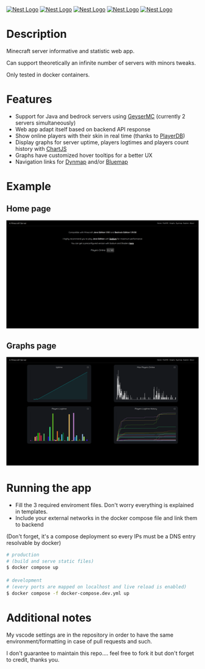<p align="center">

<a  href="https://nestjs.com/"  target="blank"><img  src="https://nestjs.com/img/logo-small.svg"  width="50"  alt="Nest Logo"  /></a> <a  href="https://svelte.dev/"  target="blank"><img  src="https://upload.wikimedia.org/wikipedia/commons/1/1b/Svelte_Logo.svg"  width="40"  alt="Nest Logo"  /></a> <a  href="https://www.typescriptlang.org/"  target="blank"><img  src="https://upload.wikimedia.org/wikipedia/commons/4/4c/Typescript_logo_2020.svg"  width="50"  alt="Nest Logo"  /></a> <a  href="https://www.postgresql.org/"  target="blank"><img  src="https://upload.wikimedia.org/wikipedia/commons/thumb/2/29/Postgresql_elephant.svg/1200px-Postgresql_elephant.svg.png"  width="50"  alt="Nest Logo"  /></a> <a  href="https://www.docker.com/"  target="blank"><img  src="https://www.docker.com/wp-content/uploads/2022/03/vertical-logo-monochromatic.png"  width="50"  alt="Nest Logo"  /></a>

</p>

# Description

Minecraft server informative and statistic web app.

Can support theoretically an infinite number of servers with minors tweaks.

Only tested in docker containers.

# Features

- Support for Java and bedrock servers using [GeyserMC](https://geysermc.org/) (currently 2 servers simultaneously)
- Web app adapt itself based on backend API response
- Show online players with their skin in real time (thanks to [PlayerDB](https://playerdb.co/))
- Display graphs for server uptime, players logtimes and players count history with [ChartJS](https://www.chartjs.org/)
- Graphs have customized hover tooltips for a better UX
- Navigation links for [Dynmap](https://github.com/webbukkit/dynmap) and/or [Bluemap](https://github.com/BlueMap-Minecraft/BlueMap)

# Example
## Home page
![Home page](https://github.com/marousta/mcstats/blob/main/.media/home.png?raw=true)
## Graphs page
![Graphs page](https://github.com/marousta/mcstats/blob/main/.media/graphs.png?raw=true)


# Running the app

- Fill the 3 required enviroment files. Don't worry everything is explained in templates.
- Include your external networks in the docker compose file and link them to backend

(Don't forget, it's a compose deployment so every IPs must be a DNS entry resolvable by docker)

```bash
# production
# (build and serve static files)
$ docker compose up

# development
# (every ports are mapped on localhost and live reload is enabled)
$ docker compose -f docker-compose.dev.yml up

```
# Additional notes
My vscode settings are in the repository in order to have the same environment/formatting in case of pull requests and such.

I don't guarantee to maintain this repo.... feel free to fork it but don't forget to credit, thanks you.